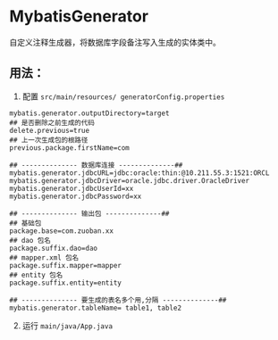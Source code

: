 # MybatisGenerator

自定义注释生成器，将数据库字段备注写入生成的实体类中。

## 用法：
1. 配置 `src/main/resources/ generatorConfig.properties`
```
mybatis.generator.outputDirectory=target
## 是否删除之前生成的代码
delete.previous=true
## 上一次生成包的根路径
previous.package.firstName=com

## -------------- 数据库连接 --------------##
mybatis.generator.jdbcURL=jdbc:oracle:thin:@10.211.55.3:1521:ORCL
mybatis.generator.jdbcDriver=oracle.jdbc.driver.OracleDriver
mybatis.generator.jdbcUserId=xx
mybatis.generator.jdbcPassword=xx

## -------------- 输出包 --------------##
## 基础包
package.base=com.zuoban.xx
## dao 包名
package.suffix.dao=dao
## mapper.xml 包名
package.suffix.mapper=mapper
## entity 包名
package.suffix.entity=entity

## -------------- 要生成的表名多个用,分隔 --------------##
mybatis.generator.tableName= table1, table2
```

2. 运行 `main/java/App.java`

